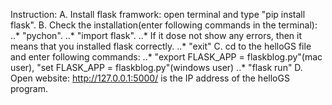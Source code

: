 
Instruction:
A. Install flask framwork: open terminal and type "pip install flask".
B. Check the installation(enter following commands in the terminal): 
..* "pychon". 
..* "import flask". 
..* If it dose not show any errors, then it means that you installed flask correctly.
..* "exit"
C. cd to the helloGS file and enter following commands:
..* "export FLASK_APP = flaskblog.py"(mac user), "set FLASK_APP = flaskblog.py"(windows user)
..* "flask run" 
D. Open website: http://127.0.0.1:5000/ is the IP address of the helloGS program.
